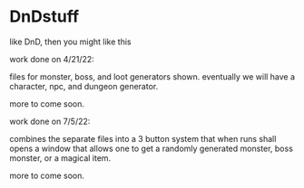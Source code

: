 # DnDstuff
like DnD, then you might like this

work done on 4/21/22:

files for monster, boss, and loot generators shown. 
eventually we will have a character, npc, and dungeon generator.

more to come soon.

work done on 7/5/22:

combines the separate files into a 3 button system that when runs shall opens a window that allows one to get a randomly generated monster, boss monster, or a magical item.

more to come soon.
